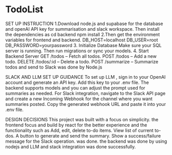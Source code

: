 # TodoList
SET UP INSTRUCTION
1.Download node.js and supabase for the database and openAI API key for summarisation and slack workspace.
Then install the dependencies as
cd backend
npm install
2.Then get the environment variables for frontend and backend.
DB_HOST=localhost
DB_USER=root
DB_PASSWORD=yourpassword
3. Initialize Database
Make sure your SQL server is running. Then run migrations or sync your models.
4. Start Backend Server
GET /todos – Fetch all todos.
POST /todos – Add a new todo.
DELETE /todos/:id – Delete a todo.
POST /summarize – Summarize todos and send to Slack was done by Node.js

SLACK AND LLM SET UP GUIDANCE
To set up LLM , sign in to your OpenAI account and generate an API key. Add this key to your .env file. The backend supports models  and you can adjust the prompt used for summaries as needed.
For Slack integration, navigate to the Slack API page and create a new Incoming Webhook for the channel where you want summaries posted. Copy the generated webhook URL and paste it into your .env file.

DESIGN DECISIONS
This project was built with a focus on simplicity. the frontend focus and build by react for the better experience and the functionality such as Add, edit, delete to-do items.
View list of current to-dos.
A button to generate and send the summary.
Show a success/failure message for the Slack operation.
was done.
the backend was done by using nodejs and LLM and stack integration was done successfully.
